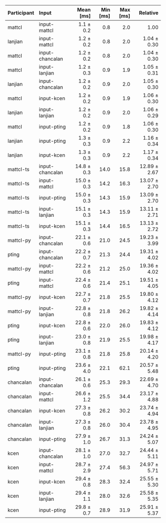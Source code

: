 | Participant | Input | Mean [ms] | Min [ms] | Max [ms] | Relative |
|:---|:---|---:|---:|---:|---:|
| mattcl | input-mattcl | 1.1 ± 0.2 | 0.8 | 2.0 | 1.00 |
| lanjian | input-mattcl | 1.2 ± 0.2 | 0.8 | 2.0 | 1.04 ± 0.30 |
| mattcl | input-chancalan | 1.2 ± 0.2 | 0.8 | 2.0 | 1.04 ± 0.30 |
| mattcl | input-lanjian | 1.2 ± 0.3 | 0.9 | 1.9 | 1.05 ± 0.31 |
| lanjian | input-chancalan | 1.2 ± 0.2 | 0.9 | 2.0 | 1.05 ± 0.30 |
| mattcl | input-kcen | 1.2 ± 0.2 | 0.9 | 1.9 | 1.06 ± 0.30 |
| lanjian | input-lanjian | 1.2 ± 0.2 | 0.9 | 2.0 | 1.06 ± 0.29 |
| mattcl | input-pting | 1.2 ± 0.2 | 0.9 | 1.8 | 1.06 ± 0.30 |
| lanjian | input-pting | 1.3 ± 0.3 | 0.9 | 2.2 | 1.16 ± 0.34 |
| lanjian | input-kcen | 1.3 ± 0.3 | 0.9 | 2.2 | 1.17 ± 0.34 |
| mattcl-ts | input-chancalan | 14.8 ± 0.3 | 14.0 | 15.8 | 12.89 ± 2.67 |
| mattcl-ts | input-mattcl | 15.0 ± 0.3 | 14.2 | 16.3 | 13.07 ± 2.70 |
| mattcl-ts | input-pting | 15.0 ± 0.3 | 14.3 | 15.9 | 13.09 ± 2.70 |
| mattcl-ts | input-lanjian | 15.1 ± 0.3 | 14.3 | 15.9 | 13.11 ± 2.71 |
| mattcl-ts | input-kcen | 15.1 ± 0.3 | 14.4 | 16.5 | 13.13 ± 2.72 |
| mattcl-py | input-chancalan | 22.1 ± 0.6 | 21.0 | 24.5 | 19.23 ± 3.99 |
| pting | input-chancalan | 22.2 ± 0.7 | 21.3 | 24.4 | 19.31 ± 4.02 |
| mattcl-py | input-mattcl | 22.2 ± 0.6 | 21.2 | 25.0 | 19.36 ± 4.02 |
| pting | input-mattcl | 22.4 ± 0.6 | 21.4 | 25.1 | 19.51 ± 4.05 |
| mattcl-py | input-kcen | 22.7 ± 0.7 | 21.8 | 25.5 | 19.80 ± 4.12 |
| mattcl-py | input-lanjian | 22.8 ± 0.8 | 21.8 | 26.2 | 19.82 ± 4.14 |
| pting | input-kcen | 22.8 ± 0.6 | 22.0 | 26.0 | 19.83 ± 4.12 |
| pting | input-lanjian | 23.0 ± 0.8 | 21.9 | 25.5 | 19.98 ± 4.17 |
| mattcl-py | input-pting | 23.1 ± 0.8 | 21.8 | 25.8 | 20.14 ± 4.20 |
| pting | input-pting | 23.6 ± 4.0 | 22.1 | 62.1 | 20.57 ± 5.48 |
| chancalan | input-chancalan | 26.1 ± 0.6 | 25.3 | 29.3 | 22.69 ± 4.70 |
| chancalan | input-mattcl | 26.6 ± 1.2 | 25.5 | 34.4 | 23.17 ± 4.88 |
| chancalan | input-kcen | 27.3 ± 0.8 | 26.2 | 30.2 | 23.74 ± 4.94 |
| chancalan | input-lanjian | 27.3 ± 0.8 | 26.0 | 30.4 | 23.78 ± 4.95 |
| chancalan | input-pting | 27.9 ± 1.0 | 26.7 | 31.3 | 24.24 ± 5.07 |
| kcen | input-chancalan | 28.1 ± 1.0 | 27.0 | 32.7 | 24.44 ± 5.11 |
| kcen | input-mattcl | 28.7 ± 2.9 | 27.4 | 56.3 | 24.97 ± 5.71 |
| kcen | input-kcen | 29.4 ± 0.8 | 28.3 | 32.4 | 25.55 ± 5.30 |
| kcen | input-lanjian | 29.4 ± 1.1 | 28.0 | 32.6 | 25.58 ± 5.35 |
| kcen | input-pting | 29.8 ± 0.7 | 28.9 | 31.9 | 25.91 ± 5.37 |
